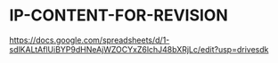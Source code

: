 # IP-CONTENT-FOR-REVISION
https://docs.google.com/spreadsheets/d/1-sdlKALtAflUiBYP9dHNeAjWZOCYxZ6lchJ48bXRjLc/edit?usp=drivesdk

